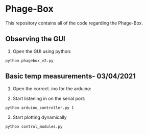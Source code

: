 # Phage-Box
This repository contains all of the code regarding the Phage-Box. 

## Observing the GUI

1. Open the GUI using python:
```
python phagebox_v2.py
```

## Basic temp measurements- 03/04/2021

1. Open the correct .ino for the arduino:

2. Start listening in on the serial port:
```
python arduino_controller.py 1
```

3. Start plotting dynamically
```
python control_modules.py
```

